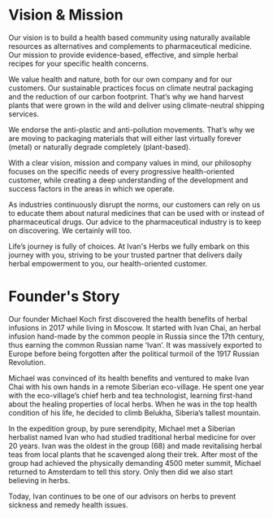 # Vision & Mission

Our vision is to build a health based community using naturally available resources as alternatives and complements to pharmaceutical medicine. Our mission to provide evidence-based, effective, and simple herbal recipes for your specific health concerns. 

We value health and nature, both for our own company and for our customers. Our sustainable practices focus on climate neutral packaging and the reduction of our carbon footprint. That’s why we hand harvest plants that were grown in the wild and deliver using climate-neutral shipping services.

We endorse the anti-plastic and anti-pollution movements. That’s why we are moving to packaging materials that will either last virtually forever (metal) or naturally degrade completely (plant-based).

With a clear vision, mission and company values in mind, our philosophy focuses on the specific needs of every progressive health-oriented customer, while creating a deep understanding of the development and success factors in the areas in which we operate. 

As industries continuously disrupt the norms, our customers can rely on us to educate them about natural medicines that can be used with or instead of pharmaceutical drugs. Our advice to the pharmaceutical industry is to keep on discovering. We certainly will too.

Life’s journey is fully of choices. At Ivan's Herbs we fully embark on this journey with you, striving to be your trusted partner that delivers daily herbal empowerment to you, our health-oriented customer.

# Founder's Story

Our founder Michael Koch first discovered the health benefits of herbal infusions in 2017 while living in Moscow. It started with Ivan Chai, an herbal infusion hand-made by the common people in Russia since the 17th century, thus earning the common Russian name ‘Ivan’. It was massively exported to Europe before being forgotten after the political turmoil of the 1917 Russian Revolution.

Michael was convinced of its health benefits and ventured to make Ivan Chai with his own hands in a remote Siberian eco-village. He spent one year with the eco-village’s chief herb and tea technologist, learning first-hand about the healing properties of local herbs. When he was in the top health condition of his life, he decided to climb Belukha, Siberia’s tallest mountain.

In the expedition group, by pure serendipity, Michael met a Siberian herbalist named Ivan who had studied traditional herbal medicine for over 20 years. Ivan was the oldest in the group (68) and made revitalising herbal teas from local plants that he scavenged along their trek. After most of the group had achieved the physically demanding 4500 meter summit, Michael returned to Amsterdam to tell this story. Only then did we also start believing in herbs. 

Today, Ivan continues to be one of our advisors on herbs to prevent sickness and remedy health issues.
